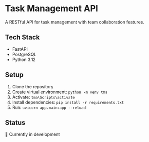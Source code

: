 # Task Management API

A RESTful API for task management with team collaboration features.

## Tech Stack
- FastAPI
- PostgreSQL
- Python 3.12

## Setup
1. Clone the repository
2. Create virtual environment: `python -m venv tma`
3. Activate: `tma\Scripts\activate`
4. Install dependencies: `pip install -r requirements.txt`
5. Run: `uvicorn app.main:app --reload`

## Status
🚧 Currently in development
